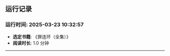 
## 运行记录
### 运行时间: 2025-03-23 10:32:57
- **选定书籍**: 《罪连环（全集）》
- **阅读时长**: 1.0 分钟
------------------------------
